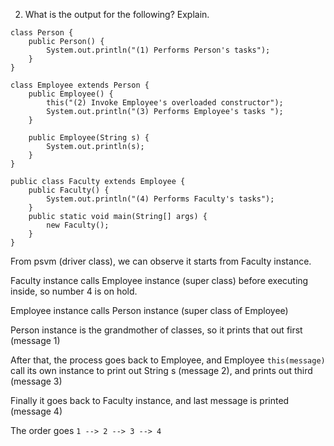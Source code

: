 2. What is the output for the following? Explain.

```declarative
class Person {
    public Person() {
        System.out.println("(1) Performs Person's tasks");
    }
}

class Employee extends Person {
    public Employee() {
        this("(2) Invoke Employee's overloaded constructor");
        System.out.println("(3) Performs Employee's tasks ");
    }

    public Employee(String s) {
        System.out.println(s);
    }
}

public class Faculty extends Employee {
    public Faculty() {
        System.out.println("(4) Performs Faculty's tasks"); 
    }
    public static void main(String[] args) {
        new Faculty();
    }
}
```

From psvm (driver class), we can observe it starts from Faculty instance.

Faculty instance calls Employee instance (super class) before executing inside, so number 4 is on hold.

Employee instance calls Person instance (super class of Employee)

Person instance is the grandmother of classes, so it prints that out first (message 1)

After that, the process goes back to Employee, and Employee `this(message)` call its own instance to print out String s (message 2), and prints out third (message 3)

Finally it goes back to Faculty instance, and last message is printed (message 4)

The order goes `1 --> 2 --> 3 --> 4`


